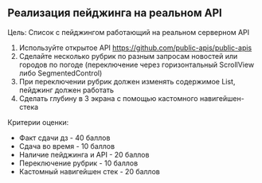 ## Реализация пейджинга на реальном API

Цель: Список с пейджингом работающий на реальном серверном API

1. Используйте открытое API https://github.com/public-apis/public-apis
2. Сделайте несколько рубрик по разным запросам новостей или городов по погоде (переключение через горизонтальный ScrollView либо SegmentedControl)
3. При переключении рубрик должен изменять содержимое List, пейджинг должен работать
4. Сделать глубину в 3 экрана с помощью кастомного навигейшен-стека

Критерии оценки: 

- Факт сдачи дз - 40 баллов
- Сдача во время - 10 баллов
- Наличие пейджинга и API - 20 баллов
- Переключение рубрик - 10 баллов
- Кастомный навигейшен стек - 20 баллов


